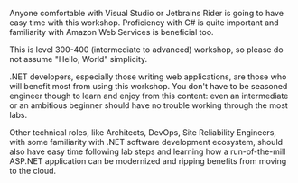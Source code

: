 <!--
+++
title = "Who this Workshop is For"
date = 2019-10-12T17:36:04-04:00
weight = 5
+++
-->

Anyone comfortable with Visual Studio or Jetbrains Rider is going to have easy time with this workshop. Proficiency with C# is quite important and familiarity with Amazon Web Services is beneficial too.

This is level 300-400 (intermediate to advanced) workshop, so please do not assume "Hello, World" simplicity.

 .NET developers, especially those writing web applications, are those who will benefit most from using this workshop. You don't have to be seasoned engineer though to learn and enjoy from this content: even an intermediate or an ambitious beginner should have no trouble working through the most labs.

Other technical roles, like Architects, DevOps, Site Reliability Engineers, with some familiarity with .NET software development ecosystem, should also have easy time following lab steps and learning how a run-of-the-mill ASP.NET application can be modernized and ripping benefits from moving to the cloud.
